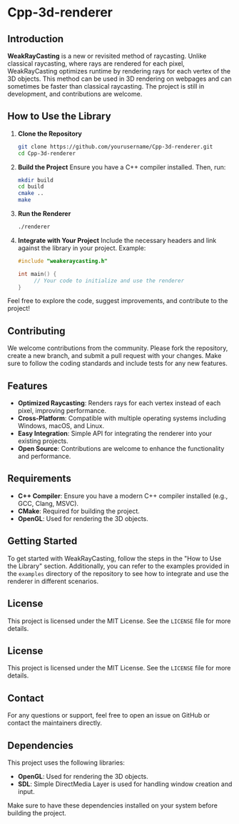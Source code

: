 # Cpp-3d-renderer

## Introduction

**WeakRayCasting** is a new or revisited method of raycasting. Unlike classical raycasting, where rays are rendered for each pixel, WeakRayCasting optimizes runtime by rendering rays for each vertex of the 3D objects. This method can be used in 3D rendering on webpages and can sometimes be faster than classical raycasting. The project is still in development, and contributions are welcome.

## How to Use the Library

1. **Clone the Repository**
    ```sh
    git clone https://github.com/yourusername/Cpp-3d-renderer.git
    cd Cpp-3d-renderer
    ```

2. **Build the Project**
    Ensure you have a C++ compiler installed. Then, run:
    ```sh
    mkdir build
    cd build
    cmake ..
    make
    ```

3. **Run the Renderer**
    ```sh
    ./renderer
    ```

4. **Integrate with Your Project**
    Include the necessary headers and link against the library in your project. Example:
    ```cpp
    #include "weakeraycasting.h"

    int main() {
         // Your code to initialize and use the renderer
    }
    ```

Feel free to explore the code, suggest improvements, and contribute to the project!

## Contributing

We welcome contributions from the community. Please fork the repository, create a new branch, and submit a pull request with your changes. Make sure to follow the coding standards and include tests for any new features.

## Features

- **Optimized Raycasting**: Renders rays for each vertex instead of each pixel, improving performance.
- **Cross-Platform**: Compatible with multiple operating systems including Windows, macOS, and Linux.
- **Easy Integration**: Simple API for integrating the renderer into your existing projects.
- **Open Source**: Contributions are welcome to enhance the functionality and performance.

## Requirements

- **C++ Compiler**: Ensure you have a modern C++ compiler installed (e.g., GCC, Clang, MSVC).
- **CMake**: Required for building the project.
- **OpenGL**: Used for rendering the 3D objects.

## Getting Started

To get started with WeakRayCasting, follow the steps in the "How to Use the Library" section. Additionally, you can refer to the examples provided in the `examples` directory of the repository to see how to integrate and use the renderer in different scenarios.

## License

This project is licensed under the MIT License. See the `LICENSE` file for more details.


## License

This project is licensed under the MIT License. See the `LICENSE` file for more details.

## Contact

For any questions or support, feel free to open an issue on GitHub or contact the maintainers directly.
## Dependencies

This project uses the following libraries:

- **OpenGL**: Used for rendering the 3D objects.
- **SDL**: Simple DirectMedia Layer is used for handling window creation and input.

Make sure to have these dependencies installed on your system before building the project.